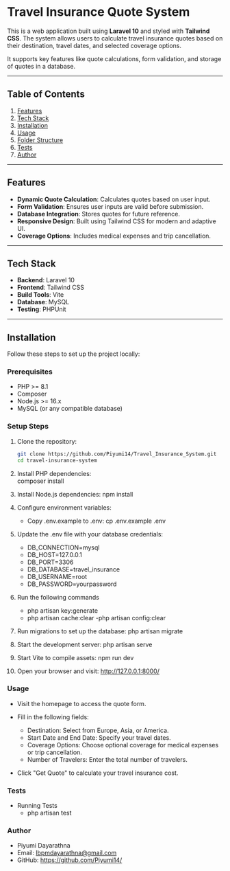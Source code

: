 # Travel Insurance Quote System

This is a web application built using **Laravel 10** and styled with **Tailwind CSS**. The system allows users to calculate travel insurance quotes based on their destination, travel dates, and selected coverage options. 

It supports key features like quote calculations, form validation, and storage of quotes in a database.

---

## Table of Contents

1. [Features](#features)
2. [Tech Stack](#tech-stack)
3. [Installation](#installation)
4. [Usage](#usage)
5. [Folder Structure](#folder-structure)
6. [Tests](#tests)
7. [Author](#author)

---

## Features

- **Dynamic Quote Calculation**: Calculates quotes based on user input.
- **Form Validation**: Ensures user inputs are valid before submission.
- **Database Integration**: Stores quotes for future reference.
- **Responsive Design**: Built using Tailwind CSS for modern and adaptive UI.
- **Coverage Options**: Includes medical expenses and trip cancellation.

---

## Tech Stack

- **Backend**: Laravel 10
- **Frontend**: Tailwind CSS
- **Build Tools**: Vite
- **Database**: MySQL
- **Testing**: PHPUnit

---

## Installation

Follow these steps to set up the project locally:

### Prerequisites

- PHP >= 8.1
- Composer
- Node.js >= 16.x
- MySQL (or any compatible database)

### Setup Steps

1. Clone the repository:
   ```bash
   git clone https://github.com/Piyumi14/Travel_Insurance_System.git
   cd travel-insurance-system

2. Install PHP dependencies:  
    composer install

3. Install Node.js dependencies:
    npm install

4. Configure environment variables:
    - Copy .env.example to .env:
    cp .env.example .env

5. Update the .env file with your database credentials:
    - DB_CONNECTION=mysql
    - DB_HOST=127.0.0.1
    - DB_PORT=3306
    - DB_DATABASE=travel_insurance
    - DB_USERNAME=root
    - DB_PASSWORD=yourpassword

6. Run the following commands
    - php artisan key:generate
    - php artisan cache:clear
    -php artisan config:clear

8. Run migrations to set up the database:
    php artisan migrate

9. Start the development server:
    php artisan serve

10. Start Vite to compile assets:
    npm run dev

11. Open your browser and visit:
    http://127.0.0.1:8000/
    

### Usage
- Visit the homepage to access the quote form.
- Fill in the following fields:
    - Destination: Select from Europe, Asia, or America.
    - Start Date and End Date: Specify your travel dates.
    - Coverage Options: Choose optional coverage for medical expenses or trip cancellation.
    - Number of Travelers: Enter the total number of travelers.

- Click "Get Quote" to calculate your travel insurance cost.

### Tests
- Running Tests
    - php artisan test

### Author
- Piyumi Dayarathna
- Email: lbpmdayarathna@gmail.com
- GitHub: https://github.com/Piyumi14/

